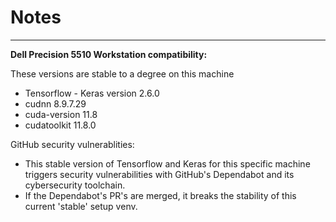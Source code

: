 # Notes
---
**Dell Precision 5510 Workstation compatibility:**

These versions are stable to a degree on this machine
- Tensorflow - Keras version 2.6.0
- cudnn 8.9.7.29
- cuda-version 11.8
- cudatoolkit 11.8.0

GitHub security vulnerablities:
- This stable version of Tensorflow and Keras for this specific machine triggers security vulnerabilities with GitHub's Dependabot
and its cybersecurity toolchain.
- If the Dependabot's PR's are merged, it breaks the stability of this current 'stable' setup venv.


